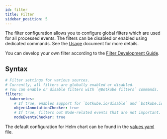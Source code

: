 ```yaml
---
id: filter
title: Filter
sidebar_position: 5
---
```


The filter configuration allows you to configure global filters which are used for all processed events. The filters can be disabled or enabled using dedicated commands. See the [Usage](../../usage/index.md) document for more details.

You can develop your own filter according to the [Filter Development Guide](./development.md).

## Syntax

```yaml
# Filter settings for various sources.
# Currently, all filters are globally enabled or disabled.
# You can enable or disable filters with `@Botkube filters` commands.
filters:
  kubernetes:
    # If true, enables support for `botkube.io/disable` and `botkube.io/channel` resource annotations.
    objectAnnotationChecker: true
    # If true, filters out Node-related events that are not important.
    nodeEventsChecker: true
```

The default configuration for Helm chart can be found in the [values.yaml](https://github.com/kubeshop/botkube/blob/main/helm/botkube/values.yaml) file.
